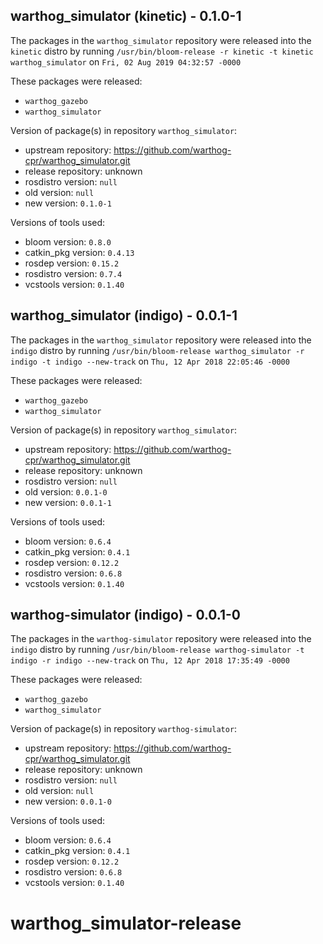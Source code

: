 ## warthog_simulator (kinetic) - 0.1.0-1

The packages in the `warthog_simulator` repository were released into the `kinetic` distro by running `/usr/bin/bloom-release -r kinetic -t kinetic warthog_simulator` on `Fri, 02 Aug 2019 04:32:57 -0000`

These packages were released:
- `warthog_gazebo`
- `warthog_simulator`

Version of package(s) in repository `warthog_simulator`:

- upstream repository: https://github.com/warthog-cpr/warthog_simulator.git
- release repository: unknown
- rosdistro version: `null`
- old version: `null`
- new version: `0.1.0-1`

Versions of tools used:

- bloom version: `0.8.0`
- catkin_pkg version: `0.4.13`
- rosdep version: `0.15.2`
- rosdistro version: `0.7.4`
- vcstools version: `0.1.40`


## warthog_simulator (indigo) - 0.0.1-1

The packages in the `warthog_simulator` repository were released into the `indigo` distro by running `/usr/bin/bloom-release warthog_simulator -r indigo -t indigo --new-track` on `Thu, 12 Apr 2018 22:05:46 -0000`

These packages were released:
- `warthog_gazebo`
- `warthog_simulator`

Version of package(s) in repository `warthog_simulator`:

- upstream repository: https://github.com/warthog-cpr/warthog_simulator.git
- release repository: unknown
- rosdistro version: `null`
- old version: `0.0.1-0`
- new version: `0.0.1-1`

Versions of tools used:

- bloom version: `0.6.4`
- catkin_pkg version: `0.4.1`
- rosdep version: `0.12.2`
- rosdistro version: `0.6.8`
- vcstools version: `0.1.40`


## warthog-simulator (indigo) - 0.0.1-0

The packages in the `warthog-simulator` repository were released into the `indigo` distro by running `/usr/bin/bloom-release warthog-simulator -t indigo -r indigo --new-track` on `Thu, 12 Apr 2018 17:35:49 -0000`

These packages were released:
- `warthog_gazebo`
- `warthog_simulator`

Version of package(s) in repository `warthog-simulator`:

- upstream repository: https://github.com/warthog-cpr/warthog_simulator.git
- release repository: unknown
- rosdistro version: `null`
- old version: `null`
- new version: `0.0.1-0`

Versions of tools used:

- bloom version: `0.6.4`
- catkin_pkg version: `0.4.1`
- rosdep version: `0.12.2`
- rosdistro version: `0.6.8`
- vcstools version: `0.1.40`


# warthog_simulator-release